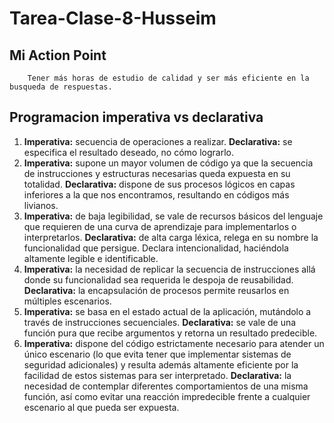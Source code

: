 # Tarea-Clase-8-Husseim


## Mi Action Point
		
		Tener más horas de estudio de calidad y ser más eficiente en la busqueda de respuestas.

## Programacion imperativa vs declarativa

 1. **Imperativa:** secuencia de operaciones a realizar.
	 **Declarativa:** se especifica el resultado deseado, no cómo lograrlo.
 2. **Imperativa:** supone un mayor volumen de código ya que la secuencia de instrucciones 		    y estructuras necesarias queda expuesta en su totalidad.
	 **Declarativa:** dispone de sus procesos lógicos en capas inferiores a la que nos encontramos, resultando en códigos más livianos.
 3. **Imperativa:** de baja legibilidad, se vale de recursos básicos del lenguaje que requieren de una curva de aprendizaje para implementarlos o interpretarlos.
	 **Declarativa:** de alta carga léxica, relega en su nombre la funcionalidad que persigue. Declara intencionalidad, haciéndola altamente legible e identificable.
 4. **Imperativa:** la necesidad de replicar la secuencia de instrucciones allá donde su funcionalidad sea requerida le despoja de reusabilidad.
	 **Declarativa:** la encapsulación de procesos permite reusarlos en múltiples escenarios.
 5. **Imperativa:** se basa en el estado actual de la aplicación, mutándolo a través de instrucciones secuenciales.
	 **Declarativa:** se vale de una función pura que recibe argumentos y retorna un resultado predecible.
 6. **Imperativa:** dispone del código estrictamente necesario para atender un único escenario (lo que evita tener que implementar sistemas de seguridad adicionales) y resulta además altamente eficiente por la facilidad de estos sistemas para ser interpretado.
	 **Declarativa:** la necesidad de contemplar diferentes comportamientos de una misma función, así como evitar una reacción impredecible frente a cualquier escenario al que pueda ser expuesta.

